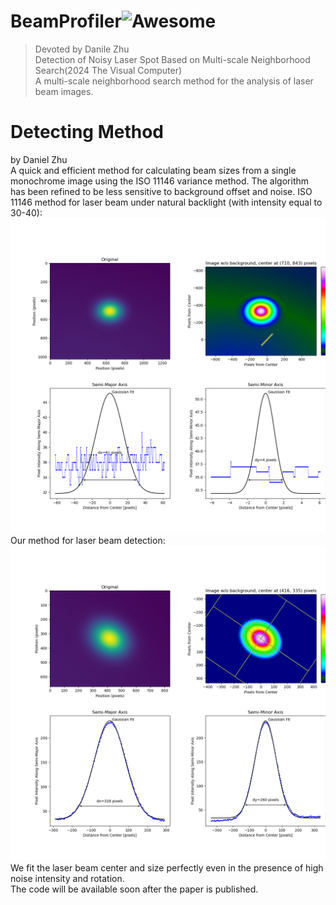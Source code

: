 # BeamProfiler![Awesome](https://cdn.jsdelivr.net/gh/sindresorhus/awesome@d7305f38d29fed78fa85652e3a63e154dd8e8829/media/badge.svg)  
> Devoted by Danile Zhu  
> Detection of Noisy Laser Spot Based on Multi-scale Neighborhood Search(2024 The Visual Computer)  
A multi-scale neighborhood search method for the analysis of laser beam images.  
# Detecting Method
by Daniel Zhu  
A quick and efficient method for calculating beam sizes from a single monochrome image using the ISO 11146 variance method. The algorithm has been refined to be less sensitive to background offset and noise.
ISO 11146 method for laser beam under natural backlight (with intensity equal to 30-40):  
<img src="https://github.com/momotaaa/BeamProfiler/blob/main/ISO_Method.png" width="550px">  
Our method for laser beam detection:  
<img src="https://github.com/momotaaa/BeamProfiler/blob/main/Our_result.png" width="550px">  
We fit the laser beam center and size perfectly even in the presence of high noise intensity and rotation.  
The code will be available soon after the paper is published.
